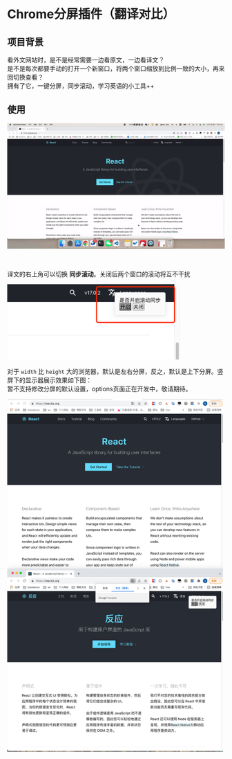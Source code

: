 # Chrome分屏插件（翻译对比）

## 项目背景
看外文网站时，是不是经常需要一边看原文，一边看译文？<br>
是不是每次都要手动的打开一个新窗口，将两个窗口缩放到比例一致的大小，再来回切换查看？<br>
拥有了它，一键分屏，同步滚动，学习英语的小工具++

## 使用
![演示效果](./illustrate/demo.gif)

<br>

译文的右上角可以切换 **同步滚动**。关闭后两个窗口的滚动将互不干扰

<img src="./illustrate/switch.png" width="400">

<br>

对于 `width` 比 `height` 大的浏览器，默认是左右分屏，反之，默认是上下分屏。竖屏下的显示器展示效果如下图：<br>
暂不支持修改分屏的默认设置，options页面正在开发中，敬请期待。

<img src="./illustrate/split_screen.png" width="500">
